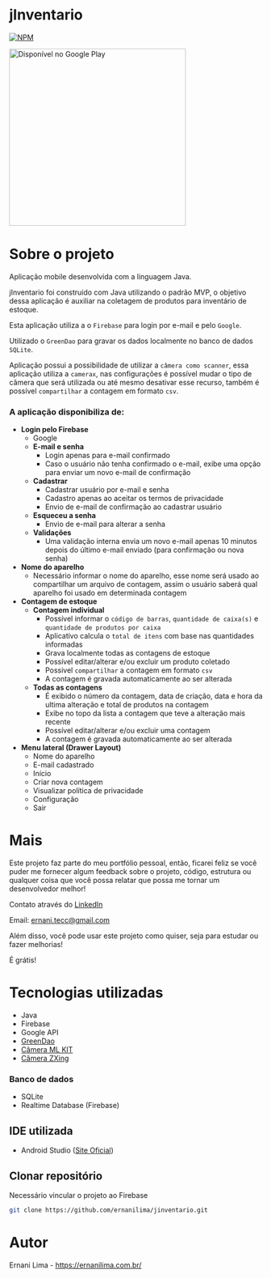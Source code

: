 # jInventario
[![NPM](https://img.shields.io/npm/l/react)](https://github.com/ernanilima/jinventario/blob/main/LICENSE)

<a href='https://play.google.com/store/apps/details?id=br.com.ernanilima.jinventario&pcampaignid=pcampaignidMKT-Other-global-all-co-prtnr-py-PartBadge-Mar2515-1' target="_blank"><img alt='Disponível no Google Play' src='https://play.google.com/intl/en_us/badges/static/images/badges/pt-br_badge_web_generic.png' width="350"/></a>

# Sobre o projeto
Aplicação mobile desenvolvida com a linguagem Java.

jInventario foi construído com Java utilizando o padrão MVP, o objetivo dessa aplicação é auxiliar na coletagem de produtos para inventário de estoque.

Esta aplicação utiliza a o `Firebase` para login por e-mail e pelo `Google`.

Utilizado o `GreenDao` para gravar os dados localmente no banco de dados `SQLite`.

Aplicação possui a possibilidade de utilizar a `câmera como scanner`, essa aplicação utiliza a `camerax`, nas configurações é possível mudar o tipo de câmera que será utilizada ou até mesmo desativar esse recurso, também é possível `compartilhar` a contagem em formato `csv`.


### A aplicação disponibiliza de:
- **Login pelo Firebase**
    - Google
    - **E-mail e senha**
        - Login apenas para e-mail confirmado
        - Caso o usuário não tenha confirmado o e-mail, exibe uma opção para enviar um novo e-mail de confirmação
    - **Cadastrar**
        - Cadastrar usuário por e-mail e senha
        - Cadastro apenas ao aceitar os termos de privacidade
        - Envio de e-mail de confirmação ao cadastrar usuário
    - **Esqueceu a senha**
        - Envio de e-mail para alterar a senha
    - **Validações**
        - Uma validação interna envia um novo e-mail apenas 10 minutos depois do último e-mail enviado (para confirmação ou nova senha)
- **Nome do aparelho**
    - Necessário informar o nome do aparelho, esse nome será usado ao compartilhar um arquivo de contagem, assim o usuário saberá qual aparelho foi usado em determinada contagem
- **Contagem de estoque**
    - **Contagem individual**
        - Possível informar o `código de barras`, `quantidade de caixa(s)` e `quantidade de produtos por caixa`
        - Aplicativo calcula o `total de itens` com base nas quantidades informadas
        - Grava localmente todas as contagens de estoque
        - Possível editar/alterar e/ou excluir um produto coletado
        - Possivel `compartilhar` a contagem em formato `csv`
        - A contagem é gravada automaticamente ao ser alterada
    - **Todas as contagens**
        - É exibido o número da contagem, data de criação, data e hora da ultima alteração e total de produtos na contagem
        - Exibe no topo da lista a contagem que teve a alteração mais recente
        - Possível editar/alterar e/ou excluir uma contagem
        - A contagem é gravada automaticamente ao ser alterada
- **Menu lateral (Drawer Layout)**
    - Nome do aparelho
    - E-mail cadastrado
    - Início
    - Criar nova contagem
    - Visualizar política de privacidade
    - Configuração
    - Sair

# Mais
Este projeto faz parte do meu portfólio pessoal, então, ficarei feliz se você puder me fornecer algum feedback sobre o projeto, código, estrutura ou qualquer coisa que você possa relatar que possa me tornar um desenvolvedor melhor!

Contato através do [LinkedIn](https://www.linkedin.com/in/ernanilima)

Email: ernani.tecc@gmail.com

Além disso, você pode usar este projeto como quiser, seja para estudar ou fazer melhorias!

É grátis!

# Tecnologias utilizadas
- Java
- Firebase
- Google API
- [GreenDao](https://greenrobot.org/greendao)
- [Câmera ML KIT](https://developers.google.com/ml-kit)
- [Câmera ZXing](https://github.com/journeyapps/zxing-android-embedded)

### Banco de dados
- SQLite
- Realtime Database (Firebase)

## IDE utilizada
- Android Studio ([Site Oficial](https://developer.android.com/studio))


## Clonar repositório

Necessário vincular o projeto ao Firebase

```bash
git clone https://github.com/ernanilima/jinventario.git
```

# Autor

Ernani Lima - https://ernanilima.com.br/
